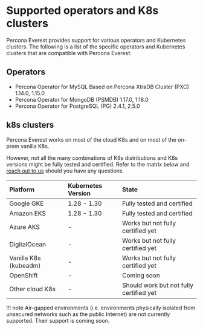 # Supported operators and K8s clusters

Percona Everest provides support for various operators and Kubernetes clusters. The following is a list of the specific operators and Kubernetes clusters that are compatible with Percona Everest:

## Operators

* Percona Operator for MySQL Based on Percona XtraDB Cluster (PXC) 1.14.0, 1.15.0
* Percona Operator for MongoDB (PSMDB) 1.17.0, 1.18.0
* Percona Operator for PostgreSQL (PG) 2.4.1, 2.5.0

## k8s clusters

Percona Everest works on most of the cloud K8s and on most of the on-prem vanilla K8s.

However, not all the many combinations of K8s distributions and K8s versions might be fully tested and certified. Refer to the matrix below and [reach out to us](SetupPrereqs.md#get-expert-help) should you have any questions.

| Platform              | Kubernetes Version | State                                   |
|:----------------------|:-------------------|:----------------------------------------|
| Google GKE            | 1.28 - 1.30        | Fully tested and certified                |
| Amazon EKS            | 1.28 - 1.30        | Fully tested and certified                |
| Azure AKS             | -                  | Works but not fully certified yet       |
| DigitalOcean          | -                  | Works but not fully certified yet       |
| Vanilla K8s (kubeadm) | -                  | Works but not fully certified yet       |
| OpenShift             | -                  | Coming soon                             |
| Other cloud K8s       | -                  | Should work but not fully certified yet |

!!! note
    Air-gapped environments (i.e. environments physically isolated from unsecured networks such as the public Internet) are not currently supported. Their support is coming soon.
